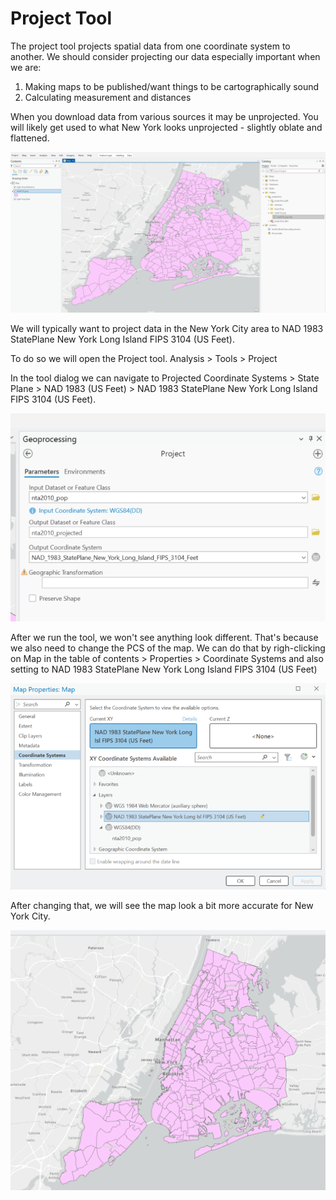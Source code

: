 # Project Tool

The project tool projects spatial data from one coordinate system to another. We should consider projecting our data especially important when we are:
1. Making maps to be published/want things to be cartographically sound
2. Calculating measurement and distances

When you download data from various sources it may be unprojected. You will likely get used to what New York looks unprojected - slightly oblate and flattened. 

![NY Unprojected](img/nta_unproj.png)

We will typically want to project data in the New York City area to NAD 1983 StatePlane New York Long Island FIPS 3104 (US Feet).

To do so we will open the Project tool. Analysis > Tools > Project

In the tool dialog we can navigate to Projected Coordinate Systems > State Plane > NAD 1983 (US Feet) > NAD 1983 StatePlane New York Long Island FIPS 3104 (US Feet).

![Project Tool](img/project_tool.png)

After we run the tool, we won't see anything look different. That's because we also need to change the PCS of the map. We can do that by righ-clicking on Map in the table of contents > Properties > Coordinate Systems and also setting to NAD 1983 StatePlane New York Long Island FIPS 3104 (US Feet)

![Map Properties](img/map_prop.png)

After changing that, we will see the map look a bit more accurate for New York City.

![Projected NTA](img/projected_nta.png)
